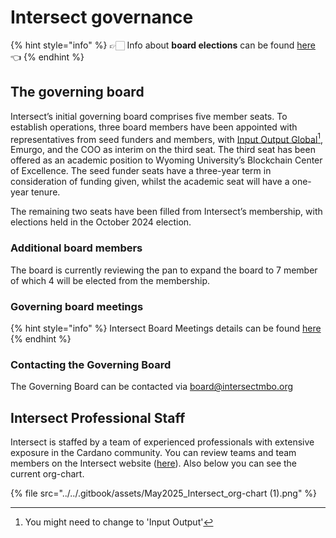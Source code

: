 # Intersect governance

{% hint style="info" %}
👉🏻 Info about **board elections** can be found [here](../../intersect-voting-events/intersect-elections-2024/) 👈
{% endhint %}

## **The governing board**

Intersect’s initial governing board comprises five member seats. To establish operations, three board members have been appointed with representatives from seed funders and members, with [Input Output Global](#user-content-fn-1)[^1], Emurgo, and the COO as interim on the third seat. The third seat has been offered as an academic position to Wyoming University’s Blockchain Center of Excellence. The seed funder seats have a three-year term in consideration of funding given, whilst the academic seat will have a one-year tenure.

The remaining two seats have been filled from Intersect’s membership, with elections held in the October 2024 election.&#x20;

### **Additional board members**

The board is currently reviewing the pan to expand the board to 7 member of which 4 will be elected from the membership.

### **Governing board meetings**

{% hint style="info" %}
Intersect Board Meetings details can be found [here](https://app.gitbook.com/o/Prbm1mtkwSsGWSvG1Bfd/s/bVw0nkB0VdooZ7axo3Iu/)
{% endhint %}

### **Contacting the Governing Board**

The Governing Board can be contacted via [board@intersectmbo.org](mailto:board@intersectmbo.org)

## **Intersect Professional Staff**

Intersect is staffed by a team of experienced professionals with extensive exposure in the Cardano community. You can review teams and team members on the Intersect website ([here](https://www.intersectmbo.org/about-team)). Also below you can see the current org-chart.

{% file src="../../.gitbook/assets/May2025_Intersect_org-chart (1).png" %}

[^1]: You might need to change to 'Input Output'
